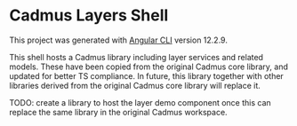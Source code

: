 # Cadmus Layers Shell

This project was generated with [Angular CLI](https://github.com/angular/angular-cli) version 12.2.9.

This shell hosts a Cadmus library including layer services and related models. These have been copied from the original Cadmus core library, and updated for better TS compliance. In future, this library together with other libraries derived from the original Cadmus core library will replace it.

TODO: create a library to host the layer demo component once this can replace the same library in the original Cadmus workspace.
